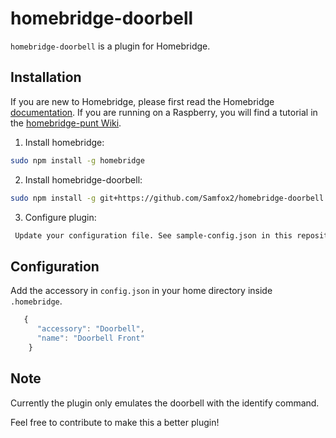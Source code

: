# homebridge-doorbell

`homebridge-doorbell` is a plugin for Homebridge.

## Installation

If you are new to Homebridge, please first read the Homebridge [documentation](https://www.npmjs.com/package/homebridge).
If you are running on a Raspberry, you will find a tutorial in the [homebridge-punt Wiki](https://github.com/cflurin/homebridge-punt/wiki/Running-Homebridge-on-a-Raspberry-Pi).

1. Install homebridge:
```sh
sudo npm install -g homebridge
```
2. Install homebridge-doorbell:
```sh
sudo npm install -g git+https://github.com/Samfox2/homebridge-doorbell.git
```
3. Configure plugin:
```sh
 Update your configuration file. See sample-config.json in this repository for a sample. 
```
## Configuration

Add the accessory in `config.json` in your home directory inside `.homebridge`.

```js
   {
      "accessory": "Doorbell",
      "name": "Doorbell Front"
    }
```

## Note
Currently the plugin only emulates the doorbell with the identify command.

Feel free to contribute to make this a better plugin!

